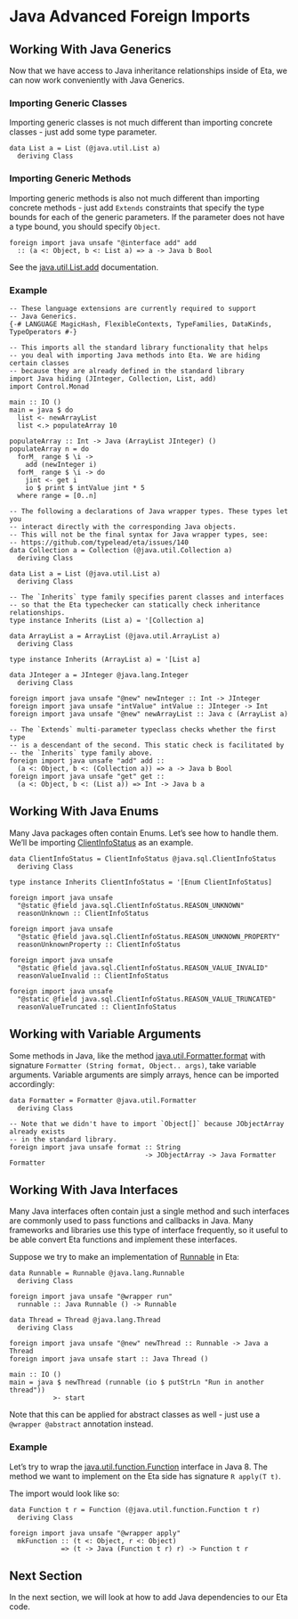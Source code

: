 # Java Advanced Foreign Imports

## Working With Java Generics

Now that we have access to Java inheritance relationships inside of Eta, we can now work conveniently with Java Generics.



### Importing Generic Classes

Importing generic classes is not much different than importing concrete classes - just add some type parameter.



```eta
data List a = List (@java.util.List a)
  deriving Class
```

### Importing Generic Methods

Importing generic methods is also not much different than importing concrete methods - just add `Extends` constraints that specify the type bounds for each of the generic parameters. If the parameter does not have a type bound, you should specify `Object`.



```eta
foreign import java unsafe "@interface add" add
  :: (a <: Object, b <: List a) => a -> Java b Bool
```

See the [java.util.List.add](https://docs.oracle.com/javase/7/docs/api/java/util/List.html#add(E)) documentation.



### Example

```eta
-- These language extensions are currently required to support
-- Java Generics.
{-# LANGUAGE MagicHash, FlexibleContexts, TypeFamilies, DataKinds, TypeOperators #-}

-- This imports all the standard library functionality that helps
-- you deal with importing Java methods into Eta. We are hiding certain classes
-- because they are already defined in the standard library
import Java hiding (JInteger, Collection, List, add)
import Control.Monad

main :: IO ()
main = java $ do
  list <- newArrayList
  list <.> populateArray 10

populateArray :: Int -> Java (ArrayList JInteger) ()
populateArray n = do
  forM_ range $ \i ->
    add (newInteger i)
  forM_ range $ \i -> do
    jint <- get i
    io $ print $ intValue jint * 5
  where range = [0..n]

-- The following a declarations of Java wrapper types. These types let you
-- interact directly with the corresponding Java objects.
-- This will not be the final syntax for Java wrapper types, see:
-- https://github.com/typelead/eta/issues/140
data Collection a = Collection (@java.util.Collection a)
  deriving Class

data List a = List (@java.util.List a)
  deriving Class

-- The `Inherits` type family specifies parent classes and interfaces
-- so that the Eta typechecker can statically check inheritance relationships.
type instance Inherits (List a) = '[Collection a]

data ArrayList a = ArrayList (@java.util.ArrayList a)
  deriving Class

type instance Inherits (ArrayList a) = '[List a]

data JInteger a = JInteger @java.lang.Integer
  deriving Class

foreign import java unsafe "@new" newInteger :: Int -> JInteger
foreign import java unsafe "intValue" intValue :: JInteger -> Int
foreign import java unsafe "@new" newArrayList :: Java c (ArrayList a)

-- The `Extends` multi-parameter typeclass checks whether the first type
-- is a descendant of the second. This static check is facilitated by
-- the `Inherits` type family above.
foreign import java unsafe "add" add ::
  (a <: Object, b <: (Collection a)) => a -> Java b Bool
foreign import java unsafe "get" get ::
  (a <: Object, b <: (List a)) => Int -> Java b a

```

## Working With Java Enums

Many Java packages often contain Enums. Let’s see how to handle them. We’ll be importing [ClientInfoStatus](https://docs.oracle.com/javase/7/docs/api/java/sql/ClientInfoStatus.html) as an example.



```eta
data ClientInfoStatus = ClientInfoStatus @java.sql.ClientInfoStatus
  deriving Class

type instance Inherits ClientInfoStatus = '[Enum ClientInfoStatus]

foreign import java unsafe
  "@static @field java.sql.ClientInfoStatus.REASON_UNKNOWN"
  reasonUnknown :: ClientInfoStatus

foreign import java unsafe
  "@static @field java.sql.ClientInfoStatus.REASON_UNKNOWN_PROPERTY"
  reasonUnknownProperty :: ClientInfoStatus

foreign import java unsafe
  "@static @field java.sql.ClientInfoStatus.REASON_VALUE_INVALID"
  reasonValueInvalid :: ClientInfoStatus

foreign import java unsafe
  "@static @field java.sql.ClientInfoStatus.REASON_VALUE_TRUNCATED"
  reasonValueTruncated :: ClientInfoStatus
```

## Working with Variable Arguments

Some methods in Java, like the method [java.util.Formatter.format](https://docs.oracle.com/javase/7/docs/api/java/util/Formatter.html#format(java.lang.String,%20java.lang.Object...)) with signature `Formatter (String format, Object.. args)`, take variable arguments. Variable arguments are simply arrays, hence can be imported accordingly:



```eta
data Formatter = Formatter @java.util.Formatter
  deriving Class

-- Note that we didn't have to import `Object[]` because JObjectArray already exists
-- in the standard library.
foreign import java unsafe format :: String
                                  -> JObjectArray -> Java Formatter Formatter
```

## Working With Java Interfaces

Many Java interfaces often contain just a single method and such interfaces are commonly used to pass functions and callbacks in Java. Many frameworks and libraries use this type of interface frequently, so it useful to be able convert Eta functions and implement these interfaces.



Suppose we try to make an implementation of [Runnable](https://docs.oracle.com/javase/7/docs/api/java/lang/Runnable.html) in Eta:



```eta
data Runnable = Runnable @java.lang.Runnable
  deriving Class

foreign import java unsafe "@wrapper run"
  runnable :: Java Runnable () -> Runnable

data Thread = Thread @java.lang.Thread
  deriving Class

foreign import java unsafe "@new" newThread :: Runnable -> Java a Thread
foreign import java unsafe start :: Java Thread ()

main :: IO ()
main = java $ newThread (runnable (io $ putStrLn "Run in another thread"))
           >- start
```

Note that this can be applied for abstract classes as well - just use a `@wrapper @abstract` annotation instead.



### Example

Let’s try to wrap the [java.util.function.Function](https://docs.oracle.com/javase/8/docs/api/java/util/function/Function.html) interface in Java 8. The method we want to implement on the Eta side has signature `R apply(T t)`.



The import would look like so:



```eta
data Function t r = Function (@java.util.function.Function t r)
  deriving Class

foreign import java unsafe "@wrapper apply"
  mkFunction :: (t <: Object, r <: Object)
             => (t -> Java (Function t r) r) -> Function t r
```

## Next Section

In the next section, we will look at how to add Java dependencies to our Eta code.
